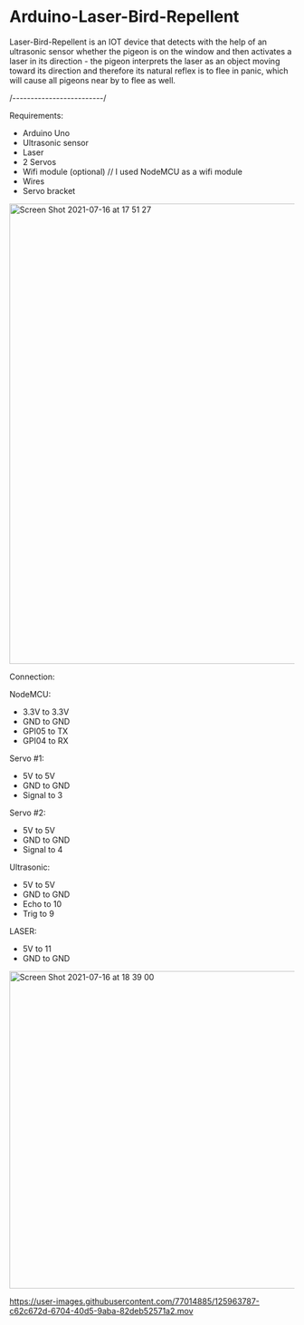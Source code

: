 

# Arduino-Laser-Bird-Repellent
Laser-Bird-Repellent is an IOT device that detects with the help of an ultrasonic sensor whether the pigeon is on the window and then activates a laser in its direction - the pigeon interprets the laser as an object moving toward its direction and therefore its natural reflex is to flee in panic, which will cause all pigeons near by to flee as well.

/-------------------------/

Requirements:
- Arduino Uno
- Ultrasonic sensor
- Laser
- 2 Servos
- Wifi module (optional) // I used NodeMCU as a wifi module
- Wires
- Servo bracket



<img width="812" alt="Screen Shot 2021-07-16 at 17 51 27" src="https://user-images.githubusercontent.com/77014885/125966999-f1d18b1b-1b0d-4dbf-80a4-8255f21efb36.png">



Connection:

NodeMCU: 					
- 3.3V to 3.3V 			
- GND to GND				
- GPI05 to TX			
- GPI04 to RX

Servo #1:
- 5V to 5V
- GND to GND
- Signal to 3

Servo #2:
- 5V to 5V
- GND to GND
- Signal to 4

Ultrasonic:		
- 5V to 5V		
- GND to GND	
- Echo to 10
- Trig to 9

LASER:
- 5V to 11
- GND to GND


<img width="560" alt="Screen Shot 2021-07-16 at 18 39 00" src="https://user-images.githubusercontent.com/77014885/125975282-3c510146-eeaf-4df0-b81c-7d9a5d95e180.png">


https://user-images.githubusercontent.com/77014885/125963787-c62c672d-6704-40d5-9aba-82deb52571a2.mov
